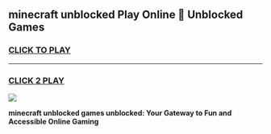
## minecraft unblocked Play Online 👋 Unblocked Games
<h3>
<a href="https://premium.freeplayer.one?title=minecraft_unblocked&ref=19F">CLICK TO PLAY</a></h3>
<hr>

<h3>
<a href="https://premium.freeplayer.one?title=minecraft_unblocked&ref=19F">CLICK 2 PLAY</a>
  
</h3>

<a href="https://premium.freeplayer.one?title=minecraft_unblocked&ref=19F"><img src="https://clearcache.store/games.png"></a>


**minecraft unblocked games unblocked: Your Gateway to Fun and Accessible Online Gaming**
